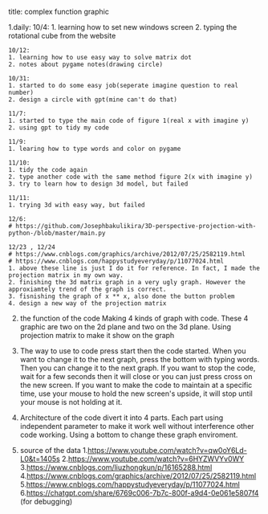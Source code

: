title:
    complex function graphic

1.daily:
    10/4:
    1. learning how to set new windows screen
    2. typing the rotational cube from the website
    
    10/12:
    1. learning how to use easy way to solve matrix dot
    2. notes about pygame notes(drawing circle)
    
    10/31:
    1. started to do some easy job(seperate imagine question to real number)
    2. design a circle with gpt(mine can't do that)
    
    11/7:
    1. started to type the main code of figure 1(real x with imagine y)
    2. using gpt to tidy my code
    
    11/9:
    1. learing how to type words and color on pygame
    
    11/10:
    1. tidy the code again
    2. type another code with the same method figure 2(x with imagine y)
    3. try to learn how to design 3d model, but failed
    
    11/11:
    1. trying 3d with easy way, but failed
    
    12/6:
    # https://github.com/Josephbakulikira/3D-perspective-projection-with-python-/blob/master/main.py
    
    12/23 , 12/24
    # https://www.cnblogs.com/graphics/archive/2012/07/25/2582119.html
    # https://www.cnblogs.com/happystudyeveryday/p/11077024.html
    1. above these line is just I do it for reference. In fact, I made the projection matrix in my own way. 
    2. finishing the 3d matrix graph in a very ugly graph. However the approxiamtely trend of the graph is correct.
    3. fisnishing the graph of x ** x, also done the button problem
    4. design a new way of the projection matrix

2. the function of the code
    Making 4 kinds of graph with code. These 4 graphic are two on the 2d plane and two on the 3d plane. Using projection matrix to make it show on the graph

3. The way to use to code
    press start then the code started. When you want to change it to the next graph, press the bottom with typing words. Then you can change it to the next graph. If you want to stop the code, wait for a few seconds then it will close or you can just press cross on the new screen. If you want to make the code to maintain at a specific time, use your mouse to hold the new screen's upside, it will stop until your mouse is not holding at it.

4. Architecture of the code
    divert it into 4 parts. Each part using independent parameter to make it work well without interference other code working. Using a bottom to change these graph enviroment.

5. source of the data
    1.https://www.youtube.com/watch?v=qw0oY6Ld-L0&t=1405s
    2.https://www.youtube.com/watch?v=6HYZWVYv0WY
    3.https://www.cnblogs.com/liuzhongkun/p/16165288.html
    4.https://www.cnblogs.com/graphics/archive/2012/07/25/2582119.html
    5.https://www.cnblogs.com/happystudyeveryday/p/11077024.html
    6.https://chatgpt.com/share/6769c006-7b7c-800f-a9d4-0e061e5807f4 (for debugging)
